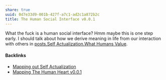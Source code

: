 ```yaml
---
share: true
uuid: 0d7e33d9-001b-427f-a7c1-ad2c1a872b2c
title: The Human Social Interface v0.0.1
---
```

What the fuck is a human social interface? Hmm maybe this is one step early. I should talk about how we derive meaning in life from our interaction with others in [posts.Self Actualization.What Humans Value](../f91229f0-4d0f-46d1-b754-4f775e256bab).


#### Backlinks

* [Mapping out Self Actualization](/6d0bbf21-e1ea-4a09-9597-ec479b998235)
* [Mapping The Human Heart v0.0.1](/2cee33f1-a73c-4c9c-b2e1-598fd2aa755b)